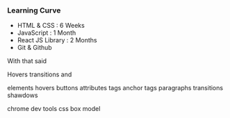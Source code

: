 ### Learning Curve
- HTML & CSS : 6 Weeks
- JavaScript : 1 Month
- React JS Library : 2 Months
- Git & Github

With that said

Hovers
transitions and

elements
hovers
buttons
attributes
tags
anchor tags
paragraphs
transitions
shawdows

chrome dev tools
css box model






